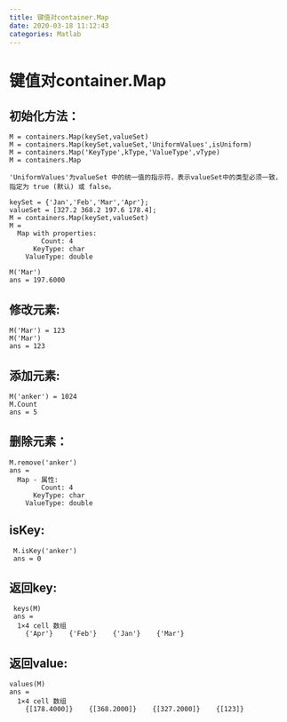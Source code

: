 ```yaml
---
title: 键值对container.Map
date: 2020-03-18 11:12:43
categories: Matlab
---
```


# 键值对container.Map

## 初始化方法：

```
M = containers.Map(keySet,valueSet)
M = containers.Map(keySet,valueSet,'UniformValues',isUniform)
M = containers.Map('KeyType',kType,'ValueType',vType)
M = containers.Map

'UniformValues'为valueSet 中的统一值的指示符，表示valueSet中的类型必须一致，
指定为 true (默认) 或 false。
```
```
keySet = {'Jan','Feb','Mar','Apr'};
valueSet = [327.2 368.2 197.6 178.4];
M = containers.Map(keySet,valueSet)
M = 
  Map with properties:
        Count: 4
      KeyType: char
    ValueType: double

M('Mar')
ans = 197.6000
```
## 修改元素:
```
M('Mar') = 123
M('Mar')
ans = 123
```
## 添加元素:
```
M('anker') = 1024
M.Count
ans = 5
```
## 删除元素：
```
M.remove('anker') 
ans = 
  Map - 属性:
        Count: 4
      KeyType: char
    ValueType: double
```
## isKey:

```
 M.isKey('anker')
 ans = 0
```
## 返回key:
```
 keys(M)
 ans =
  1×4 cell 数组
    {'Apr'}    {'Feb'}    {'Jan'}    {'Mar'}  
```
## 返回value:
```
values(M)
ans =
  1×4 cell 数组
    {[178.4000]}    {[368.2000]}    {[327.2000]}    {[123]} 
```
